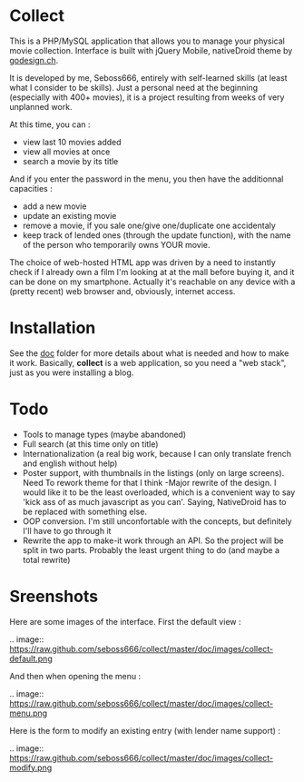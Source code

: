 Collect
=======

This is a PHP/MySQL application that allows you to manage your physical movie collection. Interface is built with jQuery Mobile, nativeDroid theme by [godesign.ch](http://nativedroid.godesign.ch).

It is developed by me, Seboss666, entirely with self-learned skills (at least what I consider to be skills). Just a personal need at the beginning (especially with 400+ movies), it is a project resulting from weeks of very unplanned work. 

At this time, you can :
 - view last 10 movies added
 - view all movies at once
 - search a movie by its title

And if you enter the password in the menu, you then have the additionnal capacities :
- add a new movie
- update an existing movie
- remove a movie, if you sale one/give one/duplicate one accidentaly
- keep track of lended ones (through the update function), with the name of the person who temporarily owns YOUR movie.

The choice of web-hosted HTML app was driven by a need to instantly check if I already own a film I'm looking at at the mall before buying it, and it can be done on my smartphone. Actually it's reachable on any device with a (pretty recent) web browser and, obviously, internet access.


Installation
============

See the [doc](https://github.com/seboss666/collect/tree/master/doc) folder for more details about what is needed and how to make it work. Basically, **collect** is a web application, so you need a "web stack", just as you were installing a blog.


Todo
====

- Tools to manage types (maybe abandoned)
- Full search (at this time only on title)
- Internationalization (a real big work, because I can only translate french and english without help)
- Poster support, with thumbnails in the listings (only on large screens). Need To rework theme for that I think
-Major rewrite of the design. I would like it to be the least overloaded, which is a convenient way to say 'kick ass of as much javascript as you can'. Saying, NativeDroid has to be replaced with something else.  
- OOP conversion. I'm still unconfortable with the concepts, but definitely I'll have to go through it
- Rewrite the app to make-it work through an API. So the project will be split in two parts. Probably the least urgent thing to do (and maybe a total rewrite)


Sreenshots
==========

Here are some images of the interface. First the default view :

.. image:: https://raw.github.com/seboss666/collect/master/doc/images/collect-default.png

And then when opening the menu :

.. image:: https://raw.github.com/seboss666/collect/master/doc/images/collect-menu.png

Here is the form to modify an existing entry (with lender name support) :

.. image:: https://raw.github.com/seboss666/collect/master/doc/images/collect-modify.png